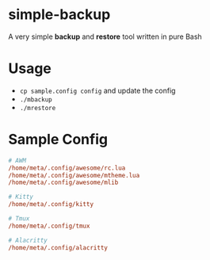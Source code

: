 # simple-backup
A very simple **backup** and **restore** tool written in pure Bash

# Usage
- `cp sample.config config` and update the config
- `./mbackup` 
- `./mrestore`

# Sample Config
```cfg
# AWM
/home/meta/.config/awesome/rc.lua
/home/meta/.config/awesome/mtheme.lua
/home/meta/.config/awesome/mlib

# Kitty
/home/meta/.config/kitty

# Tmux
/home/meta/.config/tmux

# Alacritty
/home/meta/.config/alacritty
```
